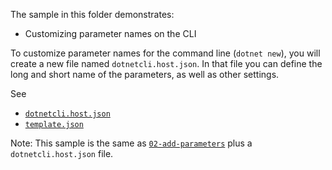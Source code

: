The sample in this folder demonstrates:

 - Customizing parameter names on the CLI 

To customize parameter names for the command line (`dotnet new`), you will create a new file named `dotnetcli.host.json`.
In that file you can define the long and short name of the parameters, as well as other settings.

See 
 - [`dotnetcli.host.json`](./MyProject.Con/.template.config/dotnetcli.host.json)
 - [`template.json`](./MyProject.Con/.template.config/template.json)

Note: This sample is the same as [`02-add-parameters`](https://github.com/dotnet/dotnet-template-samples/tree/master/02-add-parameters) plus a `dotnetcli.host.json` file.